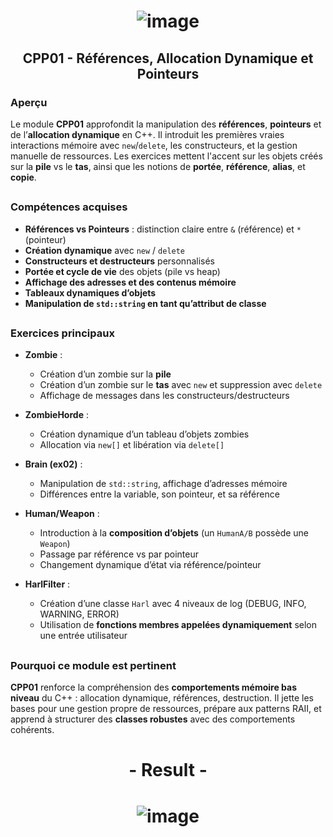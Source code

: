 # <p align="center"> ![image](https://github.com/ChrstphrChevalier/42Cursus/assets/146819291/afce24bc-523f-42fe-bc77-b3bd520d04ba) </p>

## <p align="center"> CPP01 - Références, Allocation Dynamique et Pointeurs </p>

### Aperçu

Le module **CPP01** approfondit la manipulation des **références**, **pointeurs** et de l’**allocation dynamique** en C++. Il introduit les premières vraies interactions mémoire avec `new`/`delete`, les constructeurs, et la gestion manuelle de ressources. Les exercices mettent l'accent sur les objets créés sur la **pile** vs le **tas**, ainsi que les notions de **portée**, **référence**, **alias**, et **copie**.

##

### Compétences acquises

- **Références vs Pointeurs** : distinction claire entre `&` (référence) et `*` (pointeur)
- **Création dynamique** avec `new` / `delete`
- **Constructeurs et destructeurs** personnalisés
- **Portée et cycle de vie** des objets (pile vs heap)
- **Affichage des adresses et des contenus mémoire**
- **Tableaux dynamiques d’objets**
- **Manipulation de `std::string` en tant qu’attribut de classe**

##

### Exercices principaux

- **Zombie** :
  - Création d’un zombie sur la **pile**
  - Création d’un zombie sur le **tas** avec `new` et suppression avec `delete`
  - Affichage de messages dans les constructeurs/destructeurs

- **ZombieHorde** :
  - Création dynamique d’un tableau d’objets zombies
  - Allocation via `new[]` et libération via `delete[]`

- **Brain (ex02)** :
  - Manipulation de `std::string`, affichage d’adresses mémoire
  - Différences entre la variable, son pointeur, et sa référence

- **Human/Weapon** :
  - Introduction à la **composition d’objets** (un `HumanA/B` possède une `Weapon`)
  - Passage par référence vs par pointeur
  - Changement dynamique d’état via référence/pointeur

- **HarlFilter** :
  - Création d’une classe `Harl` avec 4 niveaux de log (DEBUG, INFO, WARNING, ERROR)
  - Utilisation de **fonctions membres appelées dynamiquement** selon une entrée utilisateur

##

### Pourquoi ce module est pertinent

**CPP01** renforce la compréhension des **comportements mémoire bas niveau** du C++ : allocation dynamique, références, destruction. Il jette les bases pour une gestion propre de ressources, prépare aux patterns RAII, et apprend à structurer des **classes robustes** avec des comportements cohérents.

##

# <p align="center"> - Result - </p>

# <p align="center"> ![image](https://github.com/ChrstphrChevalier/42Cursus/assets/146819291/0a17649f-72b4-48f7-b019-f3c64a93d5c0) </p>
